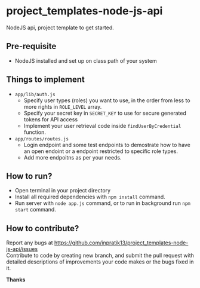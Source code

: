 # project_templates-node-js-api
NodeJS api, project template to get started.


## Pre-requisite
* NodeJS installed and set up on class path of your system

## Things to implement
* `app/lib/auth.js`
  * Specify user types (roles) you want to use, in the order from less to more rights in `ROLE_LEVEL` array.
  * Specify your secret key in `SECRET_KEY` to use for secure generated tokens for API access
  * Implement your user retrieval code inside `findUserByCredential` function.
* `app/routes/routes.js`
  * Login endpoint and some test endpoints to demostrate how to have an open endoint or a endpoint restricted to specific role types.
  * Add more endpoitns as per your needs.

## How to run?
* Open terminal in your project directory
* Install all required dependencies with `npm install` command.
* Run server with `node app.js` command, or to run in background run `npm start` command.

## How to contribute?
Report any bugs at https://github.com/inpratik13/project_templates-node-js-api/issues  
Contribute to code by creating new branch, and submit the pull request with detailed descriptions of improvements your code makes or the bugs fixed in it.


**Thanks**
